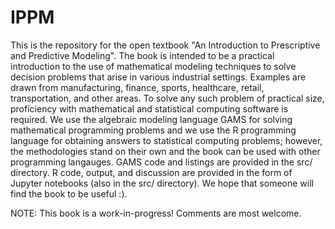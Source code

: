 # IPPM

This is the repository for the open textbook "An Introduction to Prescriptive and Predictive Modeling". The book is intended to be a practical introduction to the use of mathematical modeling techniques to solve decision problems that arise in various industrial settings. Examples are drawn from manufacturing, finance, sports, healthcare, retail, transportation, and other areas. To solve any such problem of practical size, proficiency with mathematical and statistical computing software is required. We use the algebraic modeling language GAMS for solving mathematical programming problems and we use the R programming language for obtaining answers to statistical computing problems; however, the methodologies stand on their own and the book can be used with other programming langauges. GAMS code and listings are provided in the src/ directory. R code, output, and discussion are provided in the form of Jupyter notebooks (also in the src/ directory). We hope that someone will find the book to be useful :).

NOTE: This book is a work-in-progress! Comments are most welcome.


